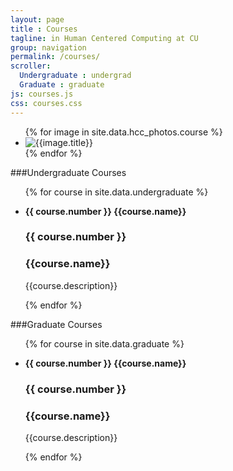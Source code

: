 ```yaml
---
layout: page
title : Courses
tagline: in Human Centered Computing at CU
group: navigation
permalink: /courses/
scroller:
  Undergraduate : undergrad
  Graduate : graduate
js: courses.js
css: courses.css
---
```

<ul id="courses-slider">
  {% for image in site.data.hcc_photos.course %}
  <li>
    <img src="{{ image.url }}" title="{{image.title}}" description="{{image.description}}">
  </li>
{% endfor %}
</ul>

<a class="anchor" name="undergrad"> </a>

###Undergraduate Courses

<ul class="undergraduate-course course-list">

{% for course in site.data.undergraduate %}
  <li>
	<div class="course-box">
  		<h4 style="display:inline">{{ course.number }} {{course.name}}</h4>
  	</div>
  	</a>
  	<div class="course-box-expand">
  		<h3>{{ course.number }} </h3><h3 >{{course.name}}</h3>
  		<p>{{course.description}}</p>
  	</div>
  </li>
{% endfor %}
</ul>



<a class="anchor" name="graduate"> </a>

###Graduate Courses

<ul class="graduate-course course-list">

{% for course in site.data.graduate %}
  <li>
  <div class="course-box">
      <h4 style="display:inline">{{ course.number }} {{course.name}}</h4>
    </div>
    </a>
    <div class="course-box-expand">
      <h3>{{ course.number }} </h3><h3 >{{course.name}}</h3>
      <p>{{course.description}}</p>
    </div>
  </li>
{% endfor %}
</ul>

